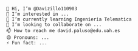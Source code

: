     👋 Hi, I’m @Davizillo110903
    👀 I’m interested in ...
    🌱 I’m currently learning Ingenieria Telematica
    💞️ I’m looking to collaborate on ...
    📫 How to reach me david.paluso@edu.uah.es
    😄 Pronouns: ...
    ⚡ Fun fact: ...
